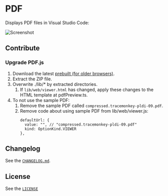 # **PDF**

Displays PDF files in Visual Studio Code:

![Screenshot](https://user-images.githubusercontent.com/3643499/84454816-98fcd600-ac96-11ea-822c-3ae1e1599a13.gif)

## **Contribute**

### **Upgrade PDF.js**

1.  Download the latest [prebuilt (for older browsers)](https://mozilla.github.io/pdf.js/getting_started/#download).
1.  Extract the ZIP file.
1.  Overwrite ./lib/* by extracted directories.
    1.  If `lib/web/viewer.html` has changed, apply these changes to the HTML template at pdfPreview.ts.
1.  To not use the sample PDF:
    1.  Remove the sample PDF called `compressed.tracemonkey-pldi-09.pdf`.
    1.  Remove code about using sample PDF from lib/web/viewer.js:
        ```JS
        defaultUrl: {
          value: "", // "compressed.tracemonkey-pldi-09.pdf"
          kind: OptionKind.VIEWER
        },
        ```

## **Changelog**

See the [`CHANGELOG.md`](./CHANGELOG.md).

## **License**

See the [`LICENSE`](./LICENSE)
